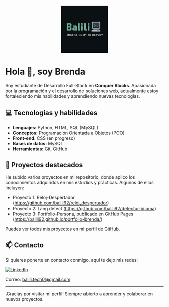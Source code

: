 <p align="center">
  <img src="./logo.png" width="150" alt="Mi Logo"/>
</p>

# Hola 👋, soy Brenda

Soy estudiante de Desarrollo Full-Stack en **Conquer Blocks**. Apasionada por la programación y el desarrollo de soluciones web, actualmente estoy fortaleciendo mis habilidades y aprendiendo nuevas tecnologías.

## 💻 Tecnologías y habilidades

- **Lenguajes:** Python, HTML, SQL (MySQL)
- **Conceptos:** Programación Orientada a Objetos (POO)
- **Front-end:** CSS (en progreso)
- **Bases de datos:** MySQL
- **Herramientas:** Git, GitHub

## 🚀 Proyectos destacados

He subido varios proyectos en mi repositorio, donde aplico los conocimientos adquiridos en mis estudios y prácticas. Algunos de ellos incluyen:

- Proyecto 1: Reloj-Despertador (https://github.com/balili92/reloj_despertador)
- Proyecto 2: Lang detect (https://github.com/balili92/detector-idioma)
- Proyecto 3: Portfolio-Persona, publicado en GitHub Pages (https://balili92.github.io/portfolio-brenda/)

Puedes ver todos mis proyectos en mi perfil de GitHub.

## 📫 Contacto

Si quieres ponerte en contacto conmigo, aquí te dejo mis redes:

[![LinkedIn](https://img.shields.io/badge/-LinkedIn-0A66C2?style=for-the-badge&logo=linkedin&logoColor=white)](https://www.linkedin.com/in/brenda-alandes-dev/)

Correo: balili.tech0@gmail.com

---

¡Gracias por visitar mi perfil! Siempre abierto a aprender y colaborar en nuevos proyectos.  
